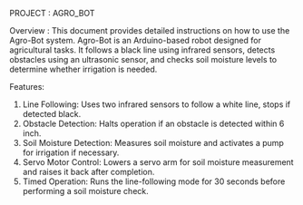 PROJECT : AGRO_BOT

Overview :
This document provides detailed instructions on how to use the Agro-Bot system. Agro-Bot is an Arduino-based robot designed for agricultural tasks. It follows a black line using infrared sensors, detects obstacles using an ultrasonic sensor, and checks soil moisture levels to determine whether irrigation is needed.

Features:
01. Line Following: Uses two infrared sensors to follow a white line, stops if detected black.
02. Obstacle Detection: Halts operation if an obstacle is detected within 6 inch.
03. Soil Moisture Detection: Measures soil moisture and activates a pump for irrigation if necessary.
04. Servo Motor Control: Lowers a servo arm for soil moisture measurement and raises it back after completion.
05. Timed Operation: Runs the line-following mode for 30 seconds before performing a soil moisture check.
